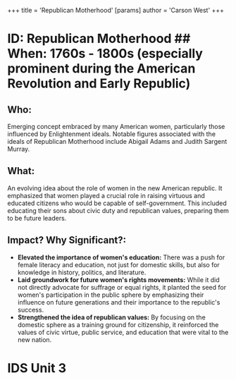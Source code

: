 +++
 title = 'Republican Motherhood'
[params]
	author = 'Carson West'
+++
# ID: Republican Motherhood ## When: 1760s - 1800s (especially prominent during the American Revolution and Early Republic)
## Who: 
Emerging concept embraced by many American women, particularly those influenced by Enlightenment ideals. Notable figures associated with the ideals of Republican Motherhood include Abigail Adams and Judith Sargent Murray.
## What:
An evolving idea about the role of women in the new American republic. It emphasized that women played a crucial role in raising virtuous and educated citizens who would be capable of self-government.  This included educating their sons about civic duty and republican values, preparing them to be future leaders.
## Impact? Why Significant?: 
* **Elevated the importance of women's education:**  There was a push for female literacy and education, not just for domestic skills, but also for knowledge in history, politics, and literature.
* **Laid groundwork for future women's rights movements:** While it did not directly advocate for suffrage or equal rights, it planted the seed for women's participation in the public sphere by emphasizing their influence on future generations and their importance to the republic's success.
* **Strengthened the idea of republican values:** By focusing on the domestic sphere as a training ground for citizenship, it reinforced the values of civic virtue, public service, and education that were vital to the new nation. 

# IDS Unit 3
